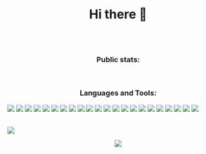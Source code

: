 <h1 align="center">Hi there 👋</h1>

<!--I'm a DevOps Engineer (in progress). I’m currently learning about infrastructure, Apache Kafka, Go, Docker and Kubernetes.-->
<br/>
<br/>

<h3 align="center">Public stats:</h4>
<div display="flex">
    <img src="https://github-readme-stats.vercel.app/api?username=langsdorf&show_icons=true&locale=en&layout=compact&theme=dark" alt="" />
    <img stule="margin-left: auto !important;" src="https://github-readme-stats.vercel.app/api/top-langs?username=langsdorf&show_icons=true&layout=compact&locale=en&theme=dark" alt="" />
</div>

<h3 align="center">Languages and Tools:</h1>
<div display="flex">
    <img src="https://img.shields.io/badge/TypeScript-007ACC?style=for-the-badge&logo=typescript&logoColor=white"/>
    <img src="https://img.shields.io/badge/Express.js-black?style=for-the-badge&logo=express&logoColor=white"/>
    <img src="https://img.shields.io/badge/nestjs-ea2845?style=for-the-badge&logo=nestjs&logoColor=white"/>
    <img src="https://img.shields.io/badge/React-20232A?style=for-the-badge&logo=react&logoColor=61DAFB"/>
    <img src="https://img.shields.io/badge/MySQL-00000F?style=for-the-badge&logo=mysql&logoColor=white"/>
    <img src="https://img.shields.io/badge/MongoDB-4EA94B?style=for-the-badge&logo=mongodb&logoColor=white"/>
    <img src="https://img.shields.io/badge/c%20-%2300599C.svg?&style=for-the-badge&logo=c&logoColor=white"/>
    <img src="https://img.shields.io/badge/C%2B%2B-00599C?style=for-the-badge&logo=c%2B%2B&logoColor=white"/>
    <img src="https://img.shields.io/badge/C%23-239120?style=for-the-badge&logo=c-sharp&logoColor=white"/>
    <img src="https://img.shields.io/badge/Java-ED8B00?style=for-the-badge&logo=java&logoColor=white"/>
    <img src="https://img.shields.io/badge/PHP-777BB4?style=for-the-badge&logo=php&logoColor=white"/>
    <img src="https://img.shields.io/badge/Laravel-FF2D20?style=for-the-badge&logo=laravel&logoColor=white"/>
    <img src="https://img.shields.io/badge/python%20-%2314354C.svg?&style=for-the-badge&logo=python&logoColor=white"/>
    <img src="https://img.shields.io/badge/Go-00ADD8?style=for-the-badge&logo=go&logoColor=white"/>
    <img src="https://img.shields.io/badge/Lua-2C2D72?style=for-the-badge&logo=lua&logoColor=white"/>
    <img src="https://img.shields.io/badge/git%20-%23F05033.svg?&style=for-the-badge&logo=git&logoColor=white" />    
    <img src="https://img.shields.io/badge/Amazon_AWS-232F3E?style=for-the-badge&logo=amazon-aws&logoColor=white"/>
    <img src="https://img.shields.io/badge/Heroku-430098?style=for-the-badge&logo=heroku&logoColor=white"/>
    <img src="https://img.shields.io/badge/Docker-00afff?style=for-the-badge&logo=docker&logoColor=white"/>
    <img src="https://img.shields.io/badge/kubernetes-007bff?style=for-the-badge&logo=kubernetes&logoColor=white"/>
    <img src="https://img.shields.io/badge/nginx-00b209?style=for-the-badge&logo=nginx&logoColor=white"/>
    <img src="https://img.shields.io/badge/Apache%20Kafka-fff?style=for-the-badge&logo=apache-kafka&logoColor=black"/>
</div>
<br/>

<!--[<img src="https://img.shields.io/badge/linkedin-%230077B5.svg?&style=for-the-badge&logo=linkedin&logoColor=white">](https://www.linkedin.co/in/thiago-langsdorf) -->
[<img src="https://img.shields.io/badge/instagram-%23E4405F.svg?&style=for-the-badge&logo=instagram&logoColor=white">](https://www.instagram.com/thlangsdorf)

<div align="center">
    <img src="https://github.com/Langsdorf/langsdorf/blob/output/github-contribution-grid-snake.svg" />
</div>

<p align="center">
  <img src="https://komarev.com/ghpvc/?username=langsdorf" alt="" />
</p>
